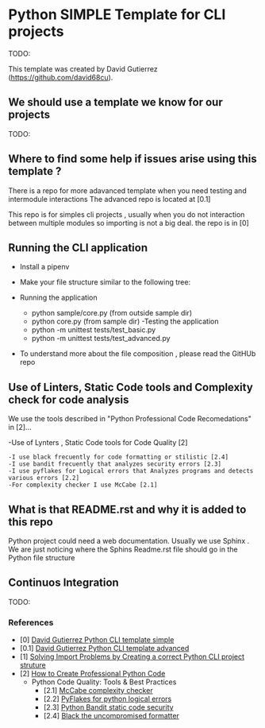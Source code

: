 # Python SIMPLE  Template for CLI projects 

TODO:

This template was created by David Gutierrez (https://github.com/david68cu).


## We should use a template we know for our projects
TODO:


## Where to find some help if issues arise using this template ?


There is a repo for more adavanced template when you need testing and intermodule interactions
The advanced repo is located at [0.1]

This repo is for simples cli projects , usually when you do not interaction between multiple modules so 
importing is not a big deal. the repo is in [0]


## Running the CLI application
  
  - Install a pipenv
  - Make your file structure similar to the following tree:

  - Running the application
      - python sample/core.py (from outside sample dir)
      - python core.py (from sample dir)
  -Testing the application
      - python -m unittest tests/test_basic.py
      - python -m unittest tests/test_advanced.py
      
  - To understand more about the file composition , please read the GitHUb repo 
 
 
## Use of Linters, Static Code tools and Complexity check for code analysis
 
 We use the tools described in "Python Professional Code Recomedations" in [2]...
 
-Use of Lynters , Static Code tools for Code Quality [2]

    -I use black frecuently for code formatting or stilistic [2.4]
    -I use bandit frecuently that analyzes security errors [2.3]
    -I use pyflakes for Logical errors that Analyzes programs and detects various errors [2.2]
    -For complexity checker I use McCabe [2.1]

## What is that README.rst and why it is added to this repo

Python project could need a web documentation. Usually we use Sphinx . We are just  noticing where the Sphins 
Readme.rst file should go in the Python file structure


## Continuos Integration

TODO:


  
### References
 
 - [0] [David Gutierrez Python CLI template simple](https://github.com/david68cu/python_cli_template_simple)
 - [0.1] [David Gutierrez Python CLI template advanced](https://github.com/david68cu/python_cli_template_advanced)
 - [1] [Solving Import Problems by Creating a correct Python CLI project struture ]( https://github.com/david68cu/python_import_issues_project_structure.git)
 - [2] [How to Create Professional Python Code](https://github.com/david68cu/python_professional_code_recomendations)
    - Python Code Quality: Tools & Best Practices
        - [2.1] [McCabe complexity checker](https://github.com/PyCQA/mccabe)
        - [2.2] [PyFlakes for python logical errors ](https://github.com/PyCQA/pyflakes)
        - [2.3] [Python Bandit static code security ](https://github.com/PyCQA/bandit)
        - [2.4] [Black the uncompromised formatter](https://github.com/ambv/black)
 
 
